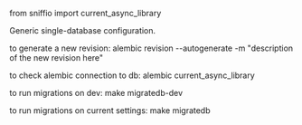 from sniffio import current_async_library


Generic single-database configuration.

to generate a new revision:
    alembic revision --autogenerate -m "description of the new revision here"

to check alembic connection to db:
    alembic current_async_library

to run migrations on dev:
    make migratedb-dev 

to run migrations on current settings:
    make migratedb 
    
